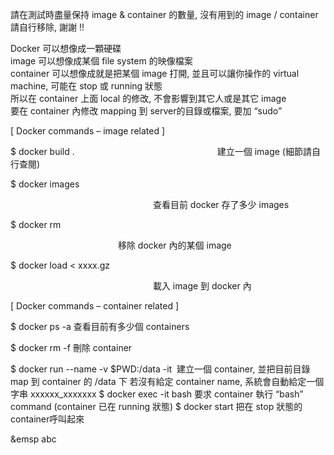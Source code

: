 請在測試時盡量保持 image & container 的數量, 沒有用到的 image / container 請自行移除, 謝謝 !!
 
Docker 可以想像成一顆硬碟  
image 可以想像成某個 file system 的映像檔案  
container 可以想像成就是把某個 image 打開, 並且可以讓你操作的 virtual machine, 可能在 stop 或 running 狀態  
         所以在 container 上面 local 的修改, 不會影響到其它人或是其它 image  
         要在 container 內修改 mapping 到 server的目錄或檔案, 要加 “sudo”  
 
[ Docker commands – image related ]  
 <p>$ docker build . &emsp;&emsp;&emsp;&emsp;&emsp;&emsp;&emsp;&emsp;&emsp;&emsp;&emsp;&emsp;&emsp;&emsp;&emsp;&emsp;建立一個 image (細節請自行查閱)  </p>
 <p>$ docker images <p> &emsp;&emsp;&emsp;&emsp;&emsp;&emsp;&emsp;&emsp;&emsp;&emsp;&emsp;&emsp;&emsp;&emsp;&emsp;&emsp;  查看目前 docker 存了多少 images  </p>
 <p>$ docker rm <image name or ID> <p> &emsp;&emsp;&emsp;&emsp;&emsp;&emsp;&emsp;&emsp;&emsp;&emsp;&emsp;&emsp;  移除 docker 內的某個 image  </p>
 <p>$ docker load < xxxx.gz <p> &emsp;&emsp;&emsp;&emsp;&emsp;&emsp;&emsp;&emsp;&emsp;&emsp;&emsp;&emsp;&emsp;&emsp;&emsp;&emsp;  載入 image 到 docker 內  </p>
 
[ Docker commands – container related ]  
 <p>$ docker ps -a                                                           查看目前有多少個 containers  
 <p>$ docker rm -f <container name or ID>                                    刪除 container  
 <p>$ docker run --name <container name> -v $PWD:/data -it <image name>      建立一個 container, 並把目前目錄 map 到 container 的 /data 下  
                                                                                                                                若沒有給定 container name, 系統會自動給定一個字串  xxxxxx_xxxxxxx  
$ docker exec -it <container name> bash                                  要求 container 執行 “bash” command (container 已在 running 狀態)  
$ docker start <container name>                                          把在 stop 狀態的 container呼叫起來

&emsp abc

 <p> &emsp;&emsp;&emsp;&emsp;</p>
